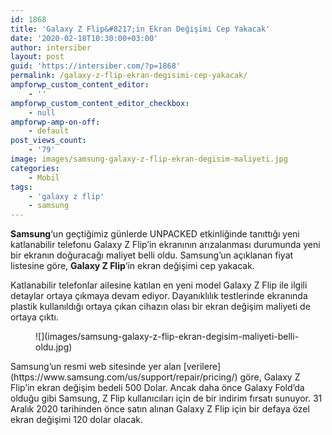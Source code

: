 ```yaml
---
id: 1868
title: 'Galaxy Z Flip&#8217;in Ekran Değişimi Cep Yakacak'
date: '2020-02-18T10:30:00+03:00'
author: intersiber
layout: post
guid: 'https://intersiber.com/?p=1868'
permalink: /galaxy-z-flip-ekran-degisimi-cep-yakacak/
ampforwp_custom_content_editor:
    - ''
ampforwp_custom_content_editor_checkbox:
    - null
ampforwp-amp-on-off:
    - default
post_views_count:
    - '79'
image: images/samsung-galaxy-z-flip-ekran-degisim-maliyeti.jpg
categories:
    - Mobil
tags:
    - 'galaxy z flip'
    - samsung
---
```


**Samsung**‘un geçtiğimiz günlerde UNPACKED etkinliğinde tanıttığı yeni katlanabilir telefonu Galaxy Z Flip’in ekranının arızalanması durumunda yeni bir ekranın doğuracağı maliyet belli oldu. Samsung’un açıklanan fiyat listesine göre, **Galaxy Z Flip**‘in ekran değişimi cep yakacak.

Katlanabilir telefonlar ailesine katılan en yeni model Galaxy Z Flip ile ilgili detaylar ortaya çıkmaya devam ediyor. Dayanıklılık testlerinde ekranında plastik kullanıldığı ortaya çıkan cihazın olası bir ekran değişim maliyeti de ortaya çıktı.

<figure class="wp-block-image size-large">![](images/samsung-galaxy-z-flip-ekran-degisim-maliyeti-belli-oldu.jpg)</figure>Samsung’un resmi web sitesinde yer alan [verilere](https://www.samsung.com/us/support/repair/pricing/) göre, Galaxy Z Flip’in ekran değişim bedeli 500 Dolar. Ancak daha önce Galaxy Fold’da olduğu gibi Samsung, Z Flip kullanıcıları için de bir indirim fırsatı sunuyor. 31 Aralık 2020 tarihinden önce satın alınan Galaxy Z Flip için bir defaya özel ekran değişimi 120 dolar olacak.